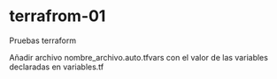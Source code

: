 # terrafrom-01

Pruebas terraform

Añadir archivo nombre_archivo.auto.tfvars con el valor de las variables declaradas en variables.tf
